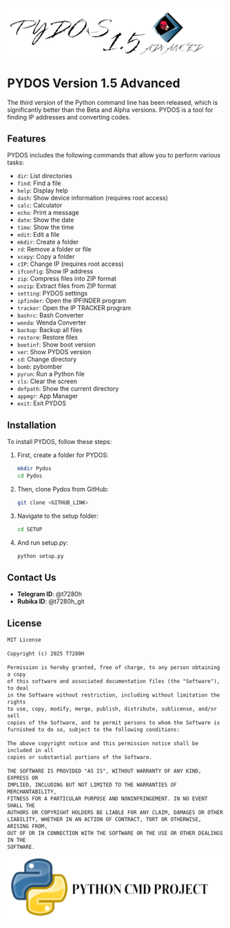 ![Pydos Logo](./IMG/advanced.png)
# PYDOS Version 1.5 Advanced

The third version of the Python command line has been released, which is significantly better than the Beta and Alpha versions. PYDOS is a tool for finding IP addresses and converting codes.

## Features

PYDOS includes the following commands that allow you to perform various tasks:

- `dir`: List directories
- `find`: Find a file
- `help`: Display help
- `dash`: Show device information (requires root access)
- `calc`: Calculator
- `echo`: Print a message
- `date`: Show the date
- `time`: Show the time
- `edit`: Edit a file
- `mkdir`: Create a folder
- `rd`: Remove a folder or file
- `xcopy`: Copy a folder
- `cIP`: Change IP (requires root access)
- `ifconfig`: Show IP address
- `zip`: Compress files into ZIP format
- `unzip`: Extract files from ZIP format
- `setting`: PYDOS settings
- `ipfinder`: Open the IPFINDER program
- `tracker`: Open the IP TRACKER program
- `bashrc`: Bash Converter
- `wenda`: Wenda Converter
- `backup`: Backup all files
- `restore`: Restore files
- `bootinf`: Show boot version
- `ver`: Show PYDOS version
- `cd`: Change directory
- `bomb`: pybomber
- `pyrun`: Run a Python file
- `cls`: Clear the screen
- `defpath`: Show the current directory
- `appmgr`: App Manager 
- `exit`: Exit PYDOS

## Installation

To install PYDOS, follow these steps:

1. First, create a folder for PYDOS:
    ```bash
    mkdir Pydos
    cd Pydos
    ```
2. Then, clone Pydos from GitHub:
    ```bash
    git clone <GITHUB_LINK>
    ```
3. Navigate to the setup folder:
    ```bash
    cd SETUP
    ```
4. And run setup.py:
    ```bash
    python setup.py
    ```

## Contact Us

- **Telegram ID**: @t7280h
- **Rubika ID**: @t7280h_git

## License

```license
MIT License

Copyright (c) 2025 T7280H

Permission is hereby granted, free of charge, to any person obtaining a copy
of this software and associated documentation files (the "Software"), to deal
in the Software without restriction, including without limitation the rights
to use, copy, modify, merge, publish, distribute, sublicense, and/or sell
copies of the Software, and to permit persons to whom the Software is
furnished to do so, subject to the following conditions:

The above copyright notice and this permission notice shall be included in all
copies or substantial portions of the Software.

THE SOFTWARE IS PROVIDED "AS IS", WITHOUT WARRANTY OF ANY KIND, EXPRESS OR
IMPLIED, INCLUDING BUT NOT LIMITED TO THE WARRANTIES OF MERCHANTABILITY,
FITNESS FOR A PARTICULAR PURPOSE AND NONINFRINGEMENT. IN NO EVENT SHALL THE
AUTHORS OR COPYRIGHT HOLDERS BE LIABLE FOR ANY CLAIM, DAMAGES OR OTHER
LIABILITY, WHETHER IN AN ACTION OF CONTRACT, TORT OR OTHERWISE, ARISING FROM,
OUT OF OR IN CONNECTION WITH THE SOFTWARE OR THE USE OR OTHER DEALINGS IN THE
SOFTWARE.
```
![python logo](./IMG/py.png)
